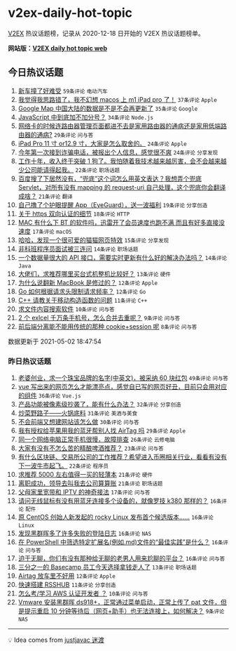 # v2ex-daily-hot-topic

[V2EX](https://www.v2ex.com/) 热议话题榜，记录从 2020-12-18 日开始的 V2EX 热议话题榜单。

**网站版：[V2EX daily hot topic web](https://boojack.github.io/v2ex-daily-hot-topic-web/)**

## 今日热议话题

<!-- TODAY BEGIN -->

1. [新车撞了好难受](https://www.v2ex.com/t/774599) `59条评论` `电动汽车`
1. [我觉得我思路错了，我不幻想 macos 上 m1 iPad pro 了！](https://www.v2ex.com/t/774619) `37条评论` `Apple`
1. [Google Map 中国大陆的数据是不是不会再更新了](https://www.v2ex.com/t/774611) `35条评论` `Google`
1. [JavaScript 中到底加不加分号？](https://www.v2ex.com/t/774657) `34条评论` `Node.js`
1. [网络卡的时候连路由器管理页面都进不去是家用路由器的通病还是家用低端路由器的通病?](https://www.v2ex.com/t/774596) `29条评论` `问与答`
1. [iPad Pro 11 寸 or12.9 寸，大家是怎么取舍的。](https://www.v2ex.com/t/774662) `24条评论` `Apple`
1. [今年第一次接到诈骗电话，被报出个人信息，感觉很不爽](https://www.v2ex.com/t/774623) `24条评论` `分享发现`
1. [工作十年，收入终于突破 1 狗了。我怕随着我技术越来越厉害，会不会越来越少公司能请得起我。](https://www.v2ex.com/t/774667) `22条评论` `职场话题`
1. [百度搜了下居然没有，“兜底”这个词怎么用英文表达？我想弄个兜底 Servlet，对所有没有 mapping 的 request-uri 自己处理，这个兜底你会翻译成啥？](https://www.v2ex.com/t/774649) `21条评论` `翻译`
1. [自己撸了个护眼提醒 App（EyeGuard），送一波福利](https://www.v2ex.com/t/774644) `19条评论` `分享创造`
1. [关于 https 双向认证的细节](https://www.v2ex.com/t/774653) `18条评论` `HTTP`
1. [MAC 有什么下 BT 的软件吗，迅雷开了会员速度也跑不满 而且有好多直接没速度](https://www.v2ex.com/t/774673) `17条评论` `macOS`
1. [哈哈，发现一个很可爱的猫猫网页特效](https://www.v2ex.com/t/774589) `15条评论` `分享发现`
1. [非科班程序员面试被三连问](https://www.v2ex.com/t/774659) `14条评论` `职场话题`
1. [一个数据量很大的 API 接口，需要实时更新有什么好的解决办法吗？](https://www.v2ex.com/t/774624) `14条评论` `Java`
1. [大佬们，求推荐哪里买台式机整机比较好？](https://www.v2ex.com/t/774664) `13条评论` `硬件`
1. [为什么说翻新 MacBook 是修过的？](https://www.v2ex.com/t/774671) `12条评论` `Apple`
1. [Go 如何根据请求头限制请求频率？](https://www.v2ex.com/t/774595) `12条评论` `Go`
1. [C++ 请教关于移动构造函数的问题](https://www.v2ex.com/t/774622) `11条评论` `C++`
1. [求文件内容搜索软件](https://www.v2ex.com/t/774678) `10条评论` `问与答`
1. [2 个 exlcel 千万条手机号，怎么合并去重呢？](https://www.v2ex.com/t/774683) `9条评论` `问与答`
1. [前后端分离能不能用传统的那种 cookie+session 呢](https://www.v2ex.com/t/774603) `8条评论` `问与答`

数据更新于 2021-05-02 18:47:54

<!-- TODAY END -->

### 昨日热议话题

<!-- YESTERDAY BEGIN -->

1. [老婆创业，求一个珠宝品牌的名字(中英文)，被采纳 60 块红包](https://www.v2ex.com/t/774466) `49条评论` `问与答`
1. [vue 写出来的网页怎么才能漂亮点，感觉自已写的网页好丑，目前只会用对应的组件](https://www.v2ex.com/t/774464) `36条评论` `Vue.js`
1. [产品功能被像素级抄袭了，能有什么办法？](https://www.v2ex.com/t/774550) `32条评论` `分享创造`
1. [炒菜野路子——火锅底料](https://www.v2ex.com/t/774494) `31条评论` `美酒与美食`
1. [不会前端又想建网站该怎么做](https://www.v2ex.com/t/774468) `30条评论` `问与答`
1. [我有授权给苹果用我的蓝牙帮别人找 AirTag 吗](https://www.v2ex.com/t/774501) `29条评论` `Apple`
1. [同一个网络电脑正常手机很慢，故障排查](https://www.v2ex.com/t/774471) `26条评论` `云修电脑`
1. [大家有没有不怎么苦的精酿啤酒推荐？](https://www.v2ex.com/t/774496) `23条评论` `问与答`
1. [有什么区块链、交易所公司的工作推荐？希望进入币圈相关行业，看看有没有下一波牛市起飞。](https://www.v2ex.com/t/774516) `22条评论` `程序员`
1. [求推荐 5000 左右值得一买的轻薄本](https://www.v2ex.com/t/774549) `21条评论` `硬件`
1. [离职成功，领导去叫我去公司算算账](https://www.v2ex.com/t/774535) `21条评论` `职场话题`
1. [父母家里宽带和 IPTV 的神奇接法](https://www.v2ex.com/t/774536) `17条评论` `问与答`
1. [请问无线鼠标有没有用蓝牙连接多个设备的，就像罗技 k380 那样的？](https://www.v2ex.com/t/774558) `16条评论` `配件`
1. [原 CentOS 创始人新发起的 rocky Linux 发布首个候选版本......](https://www.v2ex.com/t/774559) `16条评论` `Linux`
1. [发现黑群晖多了许多失败的登陆日志](https://www.v2ex.com/t/774485) `16条评论` `NAS`
1. [在 PowerShell 中筛选特定扩展名(例如.md)文件的“最佳实践”是什么？](https://www.v2ex.com/t/774469) `16条评论` `问与答`
1. [迫于无聊，你们有没有那种给无聊的老男人用来尬聊的平台？](https://www.v2ex.com/t/774467) `16条评论` `问与答`
1. [三分之一的 Basecamp 员工今天选择拿钱走人了](https://www.v2ex.com/t/774518) `13条评论` `职场话题`
1. [Airtag 放车里不好用](https://www.v2ex.com/t/774545) `12条评论` `Apple`
1. [快速搭建 RSSHUB](https://www.v2ex.com/t/774475) `11条评论` `分享创造`
1. [怎么考/学习 AWS 认证开发者 ？](https://www.v2ex.com/t/774565) `10条评论` `问与答`
1. [Vmware 安装黑群晖 ds918+，正常通过菜单启动，正常上传了 pat 文件，但是提示重启 10 分钟等待后（网页+助手）也无法连接上，如何解决？](https://www.v2ex.com/t/774560) `9条评论` `NAS`

<!-- YESTERDAY END -->

---

💡 Idea comes from [justjavac 迷渡](https://github.com/justjavac/)
